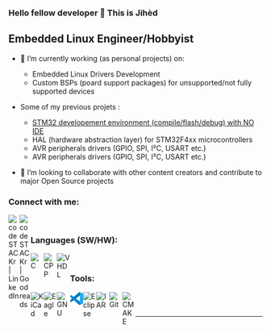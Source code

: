 ### Hello fellow developer 👋 This is Jihèd 

## Embedded Linux Engineer/Hobbyist
- 🔭 I’m currently working (as personal projects) on:
    - Embedded Linux Drivers Development
    - Custom BSPs (poard support packages) for unsupported/not fully supported devices 

- Some of my previous projets :

    - [STM32 developement environment (compile/flash/debug) with NO IDE](https://github.com/JihedChaibi/STM32-with-no-IDE)
    - HAL (hardware abstraction layer) for STM32F4xx microcontrollers
    - AVR peripherals drivers (GPIO, SPI, I²C, USART etc.)
    - AVR peripherals drivers (GPIO, SPI, I²C, USART etc.)
    
- 👯 I’m looking to collaborate with other content creators and contribute to major Open Source projects


### Connect with me:

[<img align="left" alt="codeSTACKr | LinkedIn" width="22px" src="https://cdn-icons-png.flaticon.com/512/174/174857.png" />][linkedin]
[<img align="left" alt="codeSTACKr | Goodreads" width="22px" src="https://cdn.jsdelivr.net/npm/simple-icons@v3/icons/goodreads.svg" />][goodreads]

<br />

### Languages (SW/HW):

<img align="left" alt="C" width="26px" src="https://img.icons8.com/color/48/000000/c-programming.png"/>
<img align="left" alt="CPP" width="26px" src="https://img.icons8.com/color/48/000000/c-plus-plus-logo.png"/>
<img align="left" alt="VHDL" width="26px" src="https://static.thenounproject.com/png/926776-200.png"/>

<br />

### Tools:

<img align="left" alt="KiCad" width="26px" src="https://user-images.githubusercontent.com/352202/53980744-60746100-4111-11e9-9f8c-17ca6b50efd8.png"/>
<img align="left" alt="Eagle" width="26px" src="https://www.eurocircuits.com/wp-content/uploads/blog/new-major-eagle-software-update/Eagle.png"/>
<img align="left" alt="GNU" width="26px" src="https://upload.wikimedia.org/wikipedia/en/thumb/2/22/Heckert_GNU_white.svg/1048px-Heckert_GNU_white.svg.png"/>
<img align="left" alt="Visual Studio Code" width="26px" src="https://raw.githubusercontent.com/github/explore/80688e429a7d4ef2fca1e82350fe8e3517d3494d/topics/visual-studio-code/visual-studio-code.png"/>
<img align="left" alt="Eclipse" width="26px" src="https://cdn.freebiesupply.com/logos/large/2x/eclipse-11-logo-png-transparent.png"/>
<img align="left" alt="IAR" width="26px" src="https://user-images.githubusercontent.com/17393938/116810189-9cb17980-ab42-11eb-8bed-c21ab5ca95ab.png"/>
<img align="left" alt="Git" width="26px" src="https://git-scm.com/images/logos/downloads/Git-Icon-1788C.png"/>
<img  style="pointer-events: none;  cursor: default;" align="left" alt="CMAKE" width="26px" src="https://upload.wikimedia.org/wikipedia/commons/1/13/Cmake.svg"/>

<br />
<br />

---

[linkedin]: https://linkedin.com/in/Jihed-Chaibi
[goodreads]: https://www.goodreads.com/user/show/57332945-jih-d-chaibi
